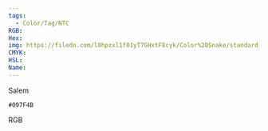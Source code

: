 ```yaml
---
tags:
  - Color/Tag/NTC
RGB:
Hex:
img: https://filedn.com/l0hpzxl1f01yT7GHxtF8cyk/Color%20Snake/standard_csv_to_svg//097F4B.svg
CMYK:
HSL:
Name:
---
```

Salem
```palette
#097F4B
```
RGB
